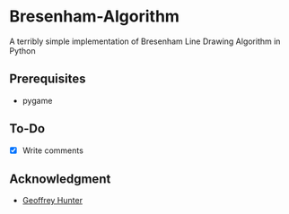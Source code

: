 # Bresenham-Algorithm
A terribly simple implementation of Bresenham Line Drawing Algorithm in Python

## Prerequisites
- pygame

## To-Do
- [x] Write comments

## Acknowledgment
- [Geoffrey Hunter](https://blog.mbedded.ninja/programming/algorithms-and-data-structures/bresenhams-line-algorithm/)
